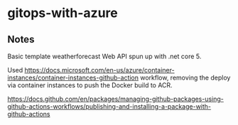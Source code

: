 # gitops-with-azure

## Notes

Basic template weatherforecast Web API spun up with .net core 5.

Used https://docs.microsoft.com/en-us/azure/container-instances/container-instances-github-action workflow, removing the deploy via container instances to push the Docker build to ACR.

https://docs.github.com/en/packages/managing-github-packages-using-github-actions-workflows/publishing-and-installing-a-package-with-github-actions
